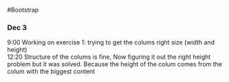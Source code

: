 #Bootstrap

<h3>Dec 3</h3>

9:00 Working on exercise 1: trying to get the colums right size (width and height)<br>
12:20 Structure of the colums is fine, Now figuring it out the right height problem but it was solved. Because the              height of the colum comes from the colum with the biggest content

